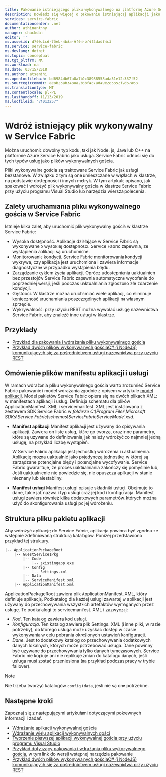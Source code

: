 ```yaml
---
title: Pakowanie istniejącego pliku wykonywalnego na platformę Azure Service Fabric | Microsoft Docs
description: Dowiedz się więcej o pakowaniu istniejącej aplikacji jako pliku wykonywalnego gościa, dzięki czemu można ją wdrożyć w klastrze Service Fabric.
services: service-fabric
documentationcenter: .net
author: athinanthny
manager: chackdan
editor: ''
ms.assetid: d799c1c6-75eb-4b8a-9f94-bf4f3dadf4c3
ms.service: service-fabric
ms.devlang: dotnet
ms.topic: conceptual
ms.tgt_pltfrm: NA
ms.workload: na
ms.date: 03/15/2018
ms.author: atsenthi
ms.openlocfilehash: bd6984db67a8a7b9c38988558ada51e12d337f52
ms.sourcegitcommit: ae8b23ab3488a2bbbf4c7ad49e285352f2d67a68
ms.translationtype: MT
ms.contentlocale: pl-PL
ms.lasthandoff: 11/13/2019
ms.locfileid: "74013257"
---
```

# <a name="deploy-an-existing-executable-to-service-fabric"></a>Wdróż istniejący plik wykonywalny w Service Fabric
Można uruchomić dowolny typ kodu, taki jak Node. js, Java lub C++ na platformie Azure Service Fabric jako usługa. Service Fabric odnosi się do tych typów usług jako plików wykonywalnych gościa.

Pliki wykonywalne gościa są traktowane Service Fabric jak usługi bezstanowe. W związku z tym są one umieszczane w węzłach w klastrze, na podstawie dostępności i innych metryk. W tym artykule opisano, jak spakować i wdrożyć plik wykonywalny gościa w klastrze Service Fabric przy użyciu programu Visual Studio lub narzędzia wiersza polecenia.

## <a name="benefits-of-running-a-guest-executable-in-service-fabric"></a>Zalety uruchamiania pliku wykonywalnego gościa w Service Fabric
Istnieje kilka zalet, aby uruchomić plik wykonywalny gościa w klastrze Service Fabric:

* Wysoka dostępność. Aplikacje działające w Service Fabric są wykonywane o wysokiej dostępności. Service Fabric zapewnia, że wystąpienia aplikacji są uruchomione.
* Monitorowanie kondycji. Service Fabric monitorowania kondycji wykrywa, czy aplikacja jest uruchomiona i zawiera informacje diagnostyczne w przypadku wystąpienia błędu.   
* Zarządzanie cyklem życia aplikacji. Oprócz udostępniania uaktualnień bez przestojów Service Fabric zapewnia automatyczne wycofanie do poprzedniej wersji, jeśli podczas uaktualniania zgłoszono złe zdarzenie kondycji.    
* Gęstooci. W klastrze można uruchamiać wiele aplikacji, co eliminuje konieczność uruchamiania poszczególnych aplikacji na własnym sprzęcie.
* Wykrywalność: przy użyciu REST można wywołać usługę nazewnictwa Service Fabric, aby znaleźć inne usługi w klastrze. 

## <a name="samples"></a>Przykłady
* [Przykład dla pakowania i wdrażania pliku wykonywalnego gościa](https://github.com/Azure-Samples/service-fabric-dotnet-getting-started)
* [Przykład dwóch plików wykonywalnych gościaC# (i NodeJS) komunikujących się za pośrednictwem usługi nazewnictwa przy użyciu REST](https://github.com/Azure-Samples/service-fabric-dotnet-containers)

## <a name="overview-of-application-and-service-manifest-files"></a>Omówienie plików manifestu aplikacji i usługi
W ramach wdrażania pliku wykonywalnego gościa warto zrozumieć Service Fabric pakowanie i model wdrażania zgodnie z opisem w artykule [model aplikacji](service-fabric-application-model.md). Model pakietów Service Fabric opiera się na dwóch plikach XML: w manifestach aplikacji i usług. Definicja schematu dla plików ApplicationManifest. XML i servicemanifest. XML jest instalowana z zestawem SDK Service Fabric w *folderze C:\Program Files\Microsoft SDKs\Service Fabric\schemas\ServiceFabricServiceModel.xsd*.

* **Manifest aplikacji** Manifest aplikacji jest używany do opisywania aplikacji. Zawiera on listę usług, które go tworzą, oraz inne parametry, które są używane do definiowania, jak należy wdrożyć co najmniej jedną usługę, na przykład liczbę wystąpień.

  W Service Fabric aplikacja jest jednostką wdrożenia i uaktualnienia. Aplikację można uaktualnić jako pojedynczą jednostkę, w której są zarządzane potencjalne błędy i potencjalne wycofywanie. Service Fabric gwarantuje, że proces uaktualniania zakończy się pomyślnie lub, Jeśli uaktualnienie nie powiedzie się, nie opuszcza aplikacji w stanie nieznany lub niestabilny.
* **Manifest usługi** Manifest usługi opisuje składniki usługi. Obejmuje to dane, takie jak nazwa i typ usługi oraz jej kod i konfiguracja. Manifest usługi zawiera również kilka dodatkowych parametrów, których można użyć do skonfigurowania usługi po jej wdrożeniu.

## <a name="application-package-file-structure"></a>Struktura pliku pakietu aplikacji
Aby wdrożyć aplikację do Service Fabric, aplikacja powinna być zgodna ze wstępnie zdefiniowaną strukturą katalogów. Poniżej przedstawiono przykład tej struktury.

```
|-- ApplicationPackageRoot
    |-- GuestService1Pkg
        |-- Code
            |-- existingapp.exe
        |-- Config
            |-- Settings.xml
        |-- Data
        |-- ServiceManifest.xml
    |-- ApplicationManifest.xml
```

ApplicationPackageRoot zawiera plik ApplicationManifest. XML, który definiuje aplikację. Podkatalog dla każdej usługi zawartej w aplikacji jest używany do przechowywania wszystkich artefaktów wymaganych przez usługę. Te podkatalogi to servicemanifest. XML i zazwyczaj:

* *Kod*. Ten katalog zawiera kod usługi.
* *Konfiguracja*. Ten katalog zawiera plik Settings. XML (i inne pliki, w razie potrzeby), do którego usługa może uzyskać dostęp w czasie wykonywania w celu pobrania określonych ustawień konfiguracji.
* *Dane*. Jest to dodatkowy katalog do przechowywania dodatkowych danych lokalnych, których może potrzebować usługa. Dane powinny być używane do przechowywania tylko danych tymczasowych. Service Fabric nie kopiuje ani nie replikuje zmian do katalogu danych, jeśli usługa musi zostać przeniesiona (na przykład podczas pracy w trybie failover).

> [!NOTE]
> Nie trzeba tworzyć katalogów `config` i `data`, jeśli nie są one potrzebne.
>
>

## <a name="next-steps"></a>Następne kroki
Zapoznaj się z następującymi artykułami dotyczącymi pokrewnych informacji i zadań.
* [Wdrażanie aplikacji wykonywalnej gościa](service-fabric-deploy-existing-app.md)
* [Wdrażanie wielu aplikacji wykonywalnych gości](service-fabric-deploy-multiple-apps.md)
* [Tworzenie pierwszej aplikacji wykonywalnej gościa przy użyciu programu Visual Studio](quickstart-guest-app.md)
* [Przykład dotyczący pakowania i wdrażania pliku wykonywalnego gościa](https://github.com/Azure-Samples/service-fabric-dotnet-getting-started), w tym link do wersji wstępnej narzędzia pakowanie
* [Przykład dwóch plików wykonywalnych gościaC# (i NodeJS) komunikujących się za pośrednictwem usługi nazewnictwa przy użyciu REST](https://github.com/Azure-Samples/service-fabric-containers)

